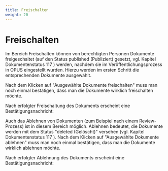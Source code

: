 ```yaml
---
title: Freischalten
weight: 20
---
```


# Freischalten

Im Bereich Freischalten können von berechtigten Personen Dokumente freigeschaltet (auf den
Status published (Publiziert) gesetzt, vgl. Kapitel Dokumentenstatus 117 ) werden, nachdem sie im
Veröffentlichungsprozess in OPUS eingestellt wurden. Hierzu werden im ersten Schritt die
entsprechenden Dokumente ausgewählt.

<!-- TODO image -->

Nach dem Klicken auf "Ausgewählte Dokumente freischalten" muss man noch einmal bestätigen,
dass man die Dokumente wirklich freischalten möchte.

<!-- TODO image -->

Nach erfolgter Freischaltung des Dokuments erscheint eine Bestätigungsnachricht:

<!-- TODO image -->

Auch das Ablehnen von Dokumenten (zum Beispiel nach einem Review-Prozess) ist in diesem
Bereich möglich. Ablehnen bedeutet, die Dokumente werden mit dem Status "deleted (Gelöscht)"
versehen (vgl. Kapitel Dokumentenstatus 117 ). Nach dem Klicken auf "Ausgewählte Dokumente
ablehnen" muss man noch einmal bestätigen, dass man die Dokumente wirklich ablehnen möchte.

<!-- TODO image -->

Nach erfolgter Ablehnung des Dokuments erscheint eine Bestätigungsnachricht:

<!-- TODO image -->
